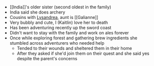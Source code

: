 - [[India]]'s older sister (second oldest in the family)
- India said she does archery
- Cousins with [Lysandrea](NPCs/Living/Lysandrea.md), aunt is [[Galianne]]
- Very bubbly and cute, I (Kaitlin) love her to death
- Has been adventuring recently up the sword coast
- Didn't want to stay with the family and work on ales forever 
- Once while exploring forest and gathering brew ingredients she stumbled across adventurers who needed help
	- Tended to their wounds and sheltered them in their home
	- After they asked if she'd join them on their quest and she said yes despite the parent's concerns